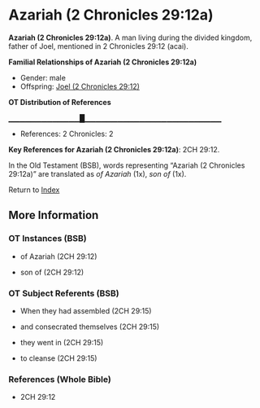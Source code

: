 # Azariah (2 Chronicles 29:12a)
**Azariah (2 Chronicles 29:12a)**. 
A man living during the divided kingdom, father of Joel, mentioned in 2 Chronicles 29:12 (acai). 




**Familial Relationships of Azariah (2 Chronicles 29:12a)**


* Gender: male
* Offspring: [Joel (2 Chronicles 29:12)](Joel.11.md)


**OT Distribution of References**

▁▁▁▁▁▁▁▁▁▁▁▁▁█▁▁▁▁▁▁▁▁▁▁▁▁▁▁▁▁▁▁▁▁▁▁▁▁▁
* References: 2 Chronicles: 2



**Key References for Azariah (2 Chronicles 29:12a)**: 
2CH 29:12. 


In the Old Testament (BSB), words representing “Azariah (2 Chronicles 29:12a)” are translated as 
*of Azariah* (1x), *son of* (1x). 




Return to [Index](00-Index.md)

## More Information

### OT Instances (BSB)

* of Azariah (2CH 29:12)

* son of (2CH 29:12)



### OT Subject Referents (BSB)

* When they had assembled (2CH 29:15)

* and consecrated themselves (2CH 29:15)

* they went in (2CH 29:15)

* to cleanse (2CH 29:15)



### References (Whole Bible)

* 2CH 29:12




